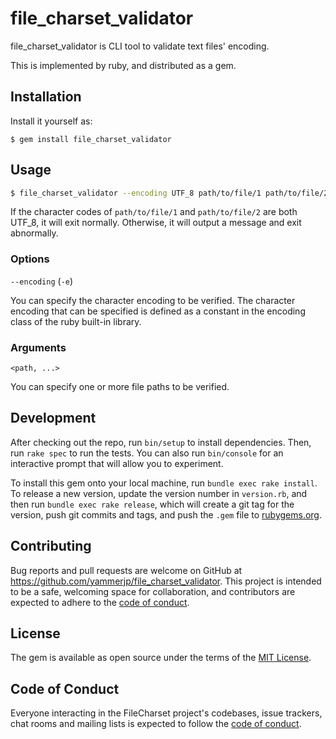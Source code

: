 # file_charset_validator

file_charset_validator is CLI tool to validate text files' encoding.

This is implemented by ruby, and distributed as a gem.

## Installation

Install it yourself as:

```
$ gem install file_charset_validator
```

## Usage


```sh
$ file_charset_validator --encoding UTF_8 path/to/file/1 path/to/file/2
```

If the character codes of `path/to/file/1` and `path/to/file/2` are both UTF_8, it will exit normally.
Otherwise, it will output a message and exit abnormally.


### Options

`--encoding` (`-e`)

You can specify the character encoding to be verified.
The character encoding that can be specified is defined as a constant in the encoding class of the ruby built-in library.

### Arguments

`<path, ...>`

You can specify one or more file paths to be verified.

## Development

After checking out the repo, run `bin/setup` to install dependencies. Then, run `rake spec` to run the tests. You can also run `bin/console` for an interactive prompt that will allow you to experiment.

To install this gem onto your local machine, run `bundle exec rake install`. To release a new version, update the version number in `version.rb`, and then run `bundle exec rake release`, which will create a git tag for the version, push git commits and tags, and push the `.gem` file to [rubygems.org](https://rubygems.org).

## Contributing

Bug reports and pull requests are welcome on GitHub at https://github.com/yammerjp/file_charset_validator. This project is intended to be a safe, welcoming space for collaboration, and contributors are expected to adhere to the [code of conduct](https://github.com/yammerjp/file_charset_validator/blob/master/CODE_OF_CONDUCT.md).


## License

The gem is available as open source under the terms of the [MIT License](https://opensource.org/licenses/MIT).

## Code of Conduct

Everyone interacting in the FileCharset project's codebases, issue trackers, chat rooms and mailing lists is expected to follow the [code of conduct](https://github.com/yammerjp/file_charset_validator/blob/master/CODE_OF_CONDUCT.md).
